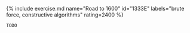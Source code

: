 {% include exercise.md name="Road to 1600" id="1333E" labels="brute force, constructive algorithms" rating=2400 %}

```
TODO
```
